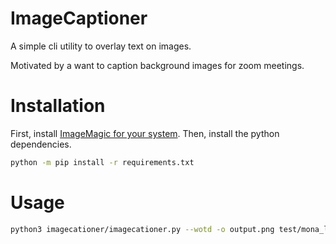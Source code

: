 # ImageCaptioner
A simple cli utility to overlay text on images.

Motivated by a want to caption background images for zoom meetings.

# Installation
First, install [ImageMagic for your system][1].
Then, install the python dependencies.
```bash
python -m pip install -r requirements.txt
```

# Usage
```bash
python3 imagecationer/imagecationer.py --wotd -o output.png test/mona_lisa.png
```


[1]: https://imagemagick.org/script/download.php